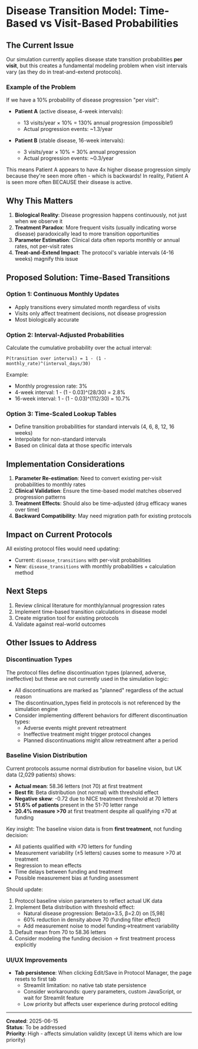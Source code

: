 # Disease Transition Model: Time-Based vs Visit-Based Probabilities

## The Current Issue

Our simulation currently applies disease state transition probabilities **per visit**, but this creates a fundamental modeling problem when visit intervals vary (as they do in treat-and-extend protocols).

### Example of the Problem

If we have a 10% probability of disease progression "per visit":

- **Patient A** (active disease, 4-week intervals):
  - 13 visits/year × 10% = 130% annual progression (impossible!)
  - Actual progression events: ~1.3/year

- **Patient B** (stable disease, 16-week intervals):
  - 3 visits/year × 10% = 30% annual progression
  - Actual progression events: ~0.3/year

This means Patient A appears to have 4x higher disease progression simply because they're seen more often - which is backwards! In reality, Patient A is seen more often BECAUSE their disease is active.

## Why This Matters

1. **Biological Reality**: Disease progression happens continuously, not just when we observe it
2. **Treatment Paradox**: More frequent visits (usually indicating worse disease) paradoxically lead to more transition opportunities
3. **Parameter Estimation**: Clinical data often reports monthly or annual rates, not per-visit rates
4. **Treat-and-Extend Impact**: The protocol's variable intervals (4-16 weeks) magnify this issue

## Proposed Solution: Time-Based Transitions

### Option 1: Continuous Monthly Updates
- Apply transitions every simulated month regardless of visits
- Visits only affect treatment decisions, not disease progression
- Most biologically accurate

### Option 2: Interval-Adjusted Probabilities
Calculate the cumulative probability over the actual interval:
```
P(transition over interval) = 1 - (1 - monthly_rate)^(interval_days/30)
```

Example:
- Monthly progression rate: 3%
- 4-week interval: 1 - (1 - 0.03)^(28/30) = 2.8%
- 16-week interval: 1 - (1 - 0.03)^(112/30) = 10.7%

### Option 3: Time-Scaled Lookup Tables
- Define transition probabilities for standard intervals (4, 6, 8, 12, 16 weeks)
- Interpolate for non-standard intervals
- Based on clinical data at those specific intervals

## Implementation Considerations

1. **Parameter Re-estimation**: Need to convert existing per-visit probabilities to monthly rates
2. **Clinical Validation**: Ensure the time-based model matches observed progression patterns
3. **Treatment Effects**: Should also be time-adjusted (drug efficacy wanes over time)
4. **Backward Compatibility**: May need migration path for existing protocols

## Impact on Current Protocols

All existing protocol files would need updating:
- Current: `disease_transitions` with per-visit probabilities
- New: `disease_transitions` with monthly probabilities + calculation method

## Next Steps

1. Review clinical literature for monthly/annual progression rates
2. Implement time-based transition calculations in disease model
3. Create migration tool for existing protocols
4. Validate against real-world outcomes

## Other Issues to Address

### Discontinuation Types
The protocol files define discontinuation types (planned, adverse, ineffective) but these are not currently used in the simulation logic:
- All discontinuations are marked as "planned" regardless of the actual reason
- The discontinuation_types field in protocols is not referenced by the simulation engine
- Consider implementing different behaviors for different discontinuation types:
  - Adverse events might prevent retreatment
  - Ineffective treatment might trigger protocol changes
  - Planned discontinuations might allow retreatment after a period

### Baseline Vision Distribution
Current protocols assume normal distribution for baseline vision, but UK data (2,029 patients) shows:
- **Actual mean**: 58.36 letters (not 70) at first treatment
- **Best fit**: Beta distribution (not normal) with threshold effect
- **Negative skew**: -0.72 due to NICE treatment threshold at 70 letters
- **51.6% of patients** present in the 51-70 letter range
- **20.4% measure >70** at first treatment despite all qualifying ≤70 at funding

Key insight: The baseline vision data is from **first treatment**, not funding decision:
- All patients qualified with ≤70 letters for funding
- Measurement variability (±5 letters) causes some to measure >70 at treatment
- Regression to mean effects
- Time delays between funding and treatment
- Possible measurement bias at funding assessment

Should update:
1. Protocol baseline vision parameters to reflect actual UK data
2. Implement Beta distribution with threshold effect:
   - Natural disease progression: Beta(α=3.5, β=2.0) on [5,98]
   - 60% reduction in density above 70 (funding filter effect)
   - Add measurement noise to model funding→treatment variability
3. Default mean from 70 to 58.36 letters
4. Consider modeling the funding decision → first treatment process explicitly

### UI/UX Improvements
- **Tab persistence**: When clicking Edit/Save in Protocol Manager, the page resets to first tab
  - Streamlit limitation: no native tab state persistence
  - Consider workarounds: query parameters, custom JavaScript, or wait for Streamlit feature
  - Low priority but affects user experience during protocol editing

---

**Created**: 2025-06-15  
**Status**: To be addressed  
**Priority**: High - affects simulation validity (except UI items which are low priority)